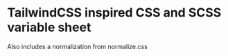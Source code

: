 # TailwindCSS inspired CSS and SCSS variable sheet

Also includes a normalization from normalize.css

